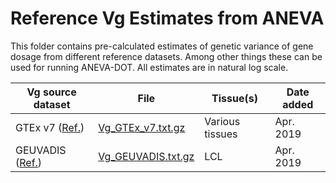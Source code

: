 # Reference Vg Estimates from ANEVA
This folder contains pre-calculated estimates of genetic variance of gene dosage from different reference datasets. Among other things these can be used for running ANEVA-DOT. All estimates are in natural log scale.

|Vg source dataset | File | Tissue(s)|Date added|
|- | - |-|-|
|GTEx v7 ([Ref.](https://www.nature.com/articles/nature24277)) | [Vg_GTEx_v7.txt.gz](https://github.com/PejLab/Datasets/blob/master/Reference_Vg_Estimates/Vg_GTEx_v7.txt.gz)| Various tissues |Apr. 2019|
|GEUVADIS ([Ref.](https://www.ncbi.nlm.nih.gov/pmc/articles/PMC3918453/pdf/nihms512974.pdf))  | [Vg_GEUVADIS.txt.gz](https://github.com/PejLab/Datasets/blob/master/Reference_Vg_Estimates/Vg_GEUVADIS.txt.gz)| LCL |Apr. 2019|

